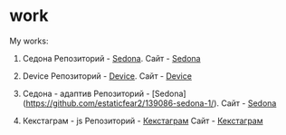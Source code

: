 # work
My works:

1. Седона
      Репозиторий - [Sedona](https://github.com/estaticfear2/139086-sedona).
      Сайт - [Sedona](https://estaticfear2.github.io/139086-sedona/)
      
2. Device
      Репозиторий - [Device](https://github.com/estaticfear2/139086-device-1).
      Сайт - [Device](https://estaticfear2.github.io/139086-device-1/)
      
3. Седона - адаптив
      Репозиторий - [Sedona] (https://github.com/estaticfear2/139086-sedona-1/).
      Сайт - [Sedona](https://estaticfear2.github.io/139086-sedona-1/)
      
4. Кекстаграм - js
      Репозиторий - [Кекстаграм](https://github.com/estaticfear2/139086-kekstagram)
      Сайт - [Кекстаграм](https://estaticfear2.github.io/139086-kekstagram/)
